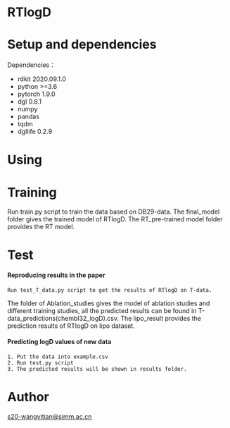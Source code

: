 # RTlogD

# Setup and dependencies

Dependencies：

- rdkit 2020.09.1.0
- python >=3.6
- pytorch 1.9.0
- dgl  0.8.1
- numpy
- pandas
- tqdm
- dgllife 0.2.9

# Using

# Training

Run train.py script to train the data based on DB29-data. The final_model folder gives the trained model of RTlogD. The RT_pre-trained model folder provides the RT model.

# Test

#### **Reproducing results in the paper**

    Run test_T_data.py script to get the results of RTlogD on T-data.

The folder of Ablation_studies gives the model of ablation studies and different training studies, all the predicted results can be found in T-data_predictions(chembl32_logD).csv. The lipo_result provides the prediction results of RTlogD on lipo dataset.

#### Predicting logD values of new data

```
1. Put the data into example.csv
2. Run test.py script
3. The predicted results will be shown in results folder.
```

# Author

s20-wangyitian@simm.ac.cn
